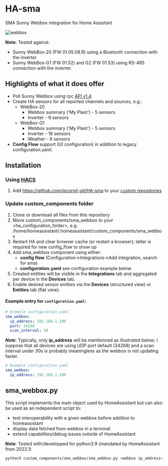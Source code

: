 # HA-sma
SMA Sunny Webbox integration for Home Assistant

![webbox](https://user-images.githubusercontent.com/40644331/149579494-a5604e3b-8070-4c93-9a84-002c93e80e79.png)

**Note**: Tested against:
- Sunny WebBox-20 (FW 01.05.08.R) using a Bluetooth connection with the inverter.
- Sunny WebBox-G1 (FW 01.52) and G2 (FW 01.53) using RS-485 connection with the inverter.

## Highlights of what it does offer

- Poll Sunny Webbox using rpc [API v1.4](https://github.com/jpcornil-git/HA-sma/blob/main/Sunny-Webbox-remote-procedure-call-User-manual-v1.4.pdf)
- Create HA sensors for all reported channels and sources, e.g.:
   - WebBox-20
      - Webbox summary ('My Plant') - 5 sensors
      - Inverter - 9 sensors
   - WebBox-G1
      - Webbox summary ('My Plant') - 5 sensors
      - Inverter - 18 sensors
      - Weather - 6 sensors
- **Config Flow** support (UI configuration) in addition to legacy configuration.yaml.

## Installation

### Using [HACS](https://hacs.xyz/)

1. Add https://github.com/jpcornil-git/HA-sma to your [custom repositories](https://hacs.xyz/docs/faq/custom_repositories/)

### Update custom_components folder

1. Clone or download all files from this repository 
2. Move custom_components/sma_webbox to your <ha_configuration_folder>, e.g. /home/homeassistant/.homeassistant/custom_components/sma_webbox
3. Restart HA and clear browser cache (or restart a browser); latter is required for new config_flow to show up
4. Add sma_webbox component using either:
   - **config flow** (Configuration->Integrations->Add integration, search for sma) 
   - **configuration.yaml** see configuration example below.
5. Created entities will be visible in the **Integrations** tab and aggregated per device in the **Devices** tab.
6. Enable desired sensor entities via the **Devices** (structured view) or **Entities** tab (flat view).

#### Example entry for `configuration.yaml`:

```yaml
# Example configuration.yaml
sma_webbox:
  ip_address: 192.168.1.109
  port: 34268
  scan_interval: 30
```
***Note***: Typically, only **ip_address** will be mentionned as illustrated below; I suppose that all devices are using UDP port default (34268) and a scan interval under 30s is probably meaningless as the webbox is not updating faster.
```yaml
# Example configuration.yaml
sma_webbox:
  ip_address: 192.168.1.109

```

## sma_webbox.py

This script implements the main object used by HomeAssistant but can also be used as an independent script to:
- test interoperability with a given webbox before addition to homeassistant
- display data fetched from webbox in a terminal
- extend capabilities/debug issues outside of HomeAssistant

**Note**: Tested with/developped for python3.9 (mandated by HomeAssistant from 2022.1)

```bash
python3 custom_components/sma_webbox/sma_webbox.py <webbox ip_address>
```
